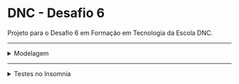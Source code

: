 # DNC - Desafio 6
Projeto para o Desafio 6 em Formação em Tecnologia da Escola DNC.

----------------------------------------------------------------------------------------------------------

<details>
<summary>Modelagem</summary>

![image](https://raw.githubusercontent.com/leodacosta/6-dnc-commerce/main/public/schema.png)
</details>

----------------------------------------------------------------------------------------------------------

<details>
<summary>Testes no Insomnia</summary>

![image](https://raw.githubusercontent.com/leodacosta/6-dnc-commerce/main/public/Insomnia/cliente1.png)

![image](https://raw.githubusercontent.com/leodacosta/6-dnc-commerce/main/public/Insomnia/cliente2.png)

![image](https://raw.githubusercontent.com/leodacosta/6-dnc-commerce/main/public/Insomnia/estoque1.png)

![image](https://raw.githubusercontent.com/leodacosta/6-dnc-commerce/main/public/Insomnia/estoque2.png)

![image](https://raw.githubusercontent.com/leodacosta/6-dnc-commerce/main/public/Insomnia/pedido1.png)

![image](https://raw.githubusercontent.com/leodacosta/6-dnc-commerce/main/public/Insomnia/pedido2.png)

![image](https://raw.githubusercontent.com/leodacosta/6-dnc-commerce/main/public/Insomnia/produto1.png)

![image](https://raw.githubusercontent.com/leodacosta/6-dnc-commerce/main/public/Insomnia/produto2.png)

![image](https://raw.githubusercontent.com/leodacosta/6-dnc-commerce/main/public/Insomnia/venda1.png)

![image](https://raw.githubusercontent.com/leodacosta/6-dnc-commerce/main/public/Insomnia/venda2.png)

</details>


